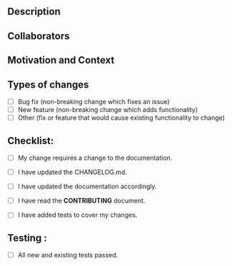 <!--- Provide a general summary of your changes in the Title above -->

## Description
<!--- Describe your changes in detail -->

## Collaborators
<!--- List collaborators, authors or correspondance on this set of changes --->

## Motivation and Context
<!--- Why is this change required? What problem does it solve? -->
<!--- If it fixes an open issue, please link to the issue here. -->

## Types of changes
<!--- What types of changes does your code introduce? Put an `x` in all the boxes that apply: -->
<!--- Also, describe how and in what context model answers should change.  For instance will -->
<!--- changes affect answers when certain modules are turned on, all cases, no cases -->
- [ ] Bug fix (non-breaking change which fixes an issue) <!-- please add issue number -->
- [ ] New feature (non-breaking change which adds functionality)
- [ ] Other (fix or feature that would cause existing functionality to change)

## Checklist:
<!--- Go over all the following points, and put an `x` in all the boxes that apply. -->
<!--- If you're unsure about any of these, don't hesitate to ask. We're here to help! -->
- [ ] My change requires a change to the documentation.
- [ ] I have updated the CHANGELOG.md.
- [ ] I have updated the documentation accordingly.
- [ ] I have read the **CONTRIBUTING** document.
- [ ] I have added tests to cover my changes.


## Testing :
<!--- denote the hashtag of the base code used in any comparisons--->
<!--- please link or post test results here --->
- [ ] All new and existing tests passed.


<!--this template is from https://www.talater.com/open-source-templates/#/page/99--> 